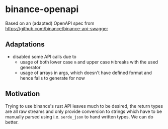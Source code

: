 # binance-openapi

Based on an (adapted) OpenAPI spec from https://github.com/binance/binance-api-swagger

## Adaptations

* disabled some API calls due to
  - usage of both lower case `m` and upper case `M` breaks with the used generator
  - usage of arrays in args, which doesn't have defined format and hence fails to generate for now

## Motivation

Trying to use binance's rust API leaves much to be desired, the return types are all raw streams
and only provide conversion to strings which have to be manually parsed using i.e. `serde_json` to
hand written types. We can do better.